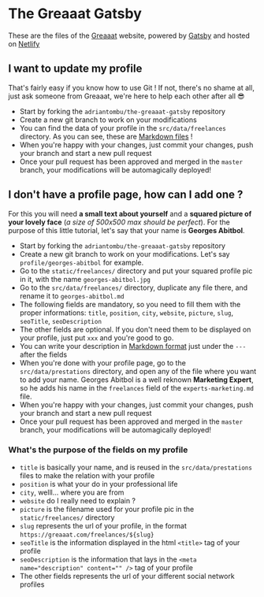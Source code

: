# The Greaaat Gatsby

These are the files of the [Greaaat](http://greaaat.com/) website, powered by [Gatsby](https://www.gatsbyjs.org/) and hosted on [Netlify](https://www.netlify.com/)

## I want to update my profile

That's fairly easy if you know how to use Git ! If not, there's no shame at all, just ask someone from Greaaat, we're here to help each other after all 😎

* Start by forking the `adriantombu/the-greaaat-gatsby` repository
* Create a new git branch to work on your modifications
* You can find the data of your profile in the `src/data/freelances` directory. As you can see, these are [Markdown files](https://www.markdownguide.org/) !
* When you're happy with your changes, just commit your changes, push your branch and start a new pull request
* Once your pull request has been approved and merged in the `master` branch, your modifications will be automagically deployed!

## I don't have a profile page, how can I add one ?

For this you will need **a small text about yourself** and a **squared picture of your lovely face** (*a size of 500x500 max should be perfect*). For the purpose of this little tutorial, let's say that your name is **Georges Abitbol**.

* Start by forking the `adriantombu/the-greaaat-gatsby` repository
* Create a new git branch to work on your modifications. Let's say `profile/georges-abitbol` for example.
* Go to the `static/freelances/` directory and put your squared profile pic in it, with the name `georges-abitbol.jpg`
* Go to the `src/data/freelances/` directory, duplicate any file there, and rename it to `georges-abitbol.md`
* The following fields are mandatory, so you need to fill them with the proper informations: `title`, `position`, `city`, `website`, `picture`, `slug`, `seoTitle`, `seoDescription`
* The other fields are optional. If you don't need them to be displayed on your profile, just put `xxx` and you're good to go.
* You can write your description in [Markdown format](https://www.markdownguide.org/) just under the `---` after the fields
* When you're done with your profile page, go to the `src/data/prestations` directory, and open any of the file where you want to add your name. Georges Abitbol is a well reknown **Marketing Expert**, so he adds his name in the `freelances` field of the `experts-marketing.md` file.
* When you're happy with your changes, just commit your changes, push your branch and start a new pull request
* Once your pull request has been approved and merged in the `master` branch, your modifications will be automagically deployed!

### What's the purpose of the fields on my profile

* `title` is basically your name, and is reused in the `src/data/prestations` files to make the relation with your profile
* `position` is what your do in your professional life
* `city`, welll... where you are from
* `website` do I really need to explain ?
* `picture` is the filename used for your profile pic in the `static/freelances/` directory
* `slug` represents the url of your profile, in the format `https://greaaat.com/freelances/${slug}`
* `seoTitle` is the information displayed in the html `<title>` tag of your profile
* `seoDescription` is the information that lays in the `<meta name="description" content="" />` tag of your profile
* The other fields represents the url of your different social network profiles

